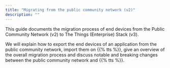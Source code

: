 ```yaml
---
title: "Migrating from the public community network (v2)"
description: ""
---
```


This guide documents the migration process of end devices from the Public Community Network (v2) to The Things (Enterprise) Stack (v3).

<!--more-->

We will explain how to export the end devices of an application from the public community network,
import them on {{% tts %}}, give an overview of the overall migration process
and discuss notable and breaking changes between the public community network and {{% tts %}}.
